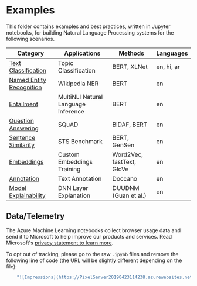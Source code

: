 # Examples

This folder contains examples and best practices, written in Jupyter notebooks, for building Natural Language Processing systems for the following scenarios.

|Category|Applications|Methods|Languages|
|---| ------------------------ | ------------------- |---|
|[Text Classification](text_classification)|Topic Classification|BERT, XLNet|en, hi, ar|
|[Named Entity Recognition](named_entity_recognition) |Wikipedia NER|BERT|en|
|[Entailment](entailment)|MultiNLI Natural Language Inference|BERT|en|
|[Question Answering](question_answering) |SQuAD|BiDAF, BERT|en|
|[Sentence Similarity](sentence_similarity)|STS Benchmark|BERT, GenSen|en|
|[Embeddings](embeddings)|Custom Embeddings Training|Word2Vec, fastText, GloVe|en|
|[Annotation](annotation)|Text Annotation|Doccano|en|
|[Model Explainability](model_explainability)|DNN Layer Explanation|DUUDNM (Guan et al.)|en|

## Data/Telemetry
The Azure Machine Learning notebooks collect browser usage data and send it to Microsoft to help improve our products and services. Read Microsoft's [privacy statement to learn more](https://privacy.microsoft.com/en-US/privacystatement).

To opt out of tracking, please go to the raw `.ipynb` files and remove the following line of code (the URL will be slightly different depending on the file):

```sh
    "![Impressions](https://PixelServer20190423114238.azurewebsites.net/api/impressions/nlp/examples/text_classification/tc_bert_azureml.png)"
```
